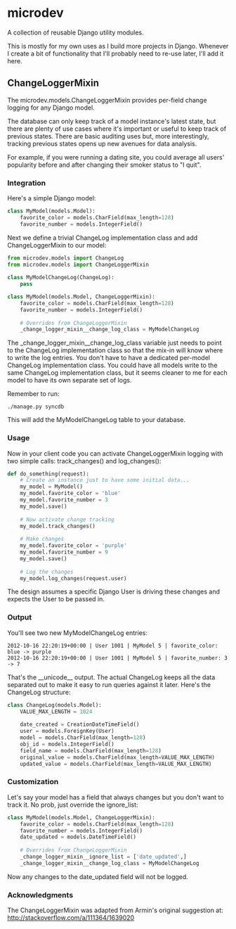 # microdev #

A collection of reusable Django utility modules.

This is mostly for my own uses as I build more projects in Django. Whenever I create a bit of functionality that I'll probably need to re-use later, I'll add it here.


## ChangeLoggerMixin ##
The microdev.models.ChangeLoggerMixin provides per-field change logging for any Django model.

The database can only keep track of a model instance's latest state, but there are plenty of use cases where it's important or useful to keep track of previous states. There are basic auditing uses but, more interestingly, tracking previous states opens up new avenues for data analysis.

For example, if you were running a dating site, you could average all users' popularity before and after changing their smoker status to "I quit". 


### Integration ###
Here's a simple Django model:

```python
class MyModel(models.Model):
	favorite_color = models.CharField(max_length=128)
	favorite_number = models.IntegerField()
```

Next we define a trivial ChangeLog implementation class and add ChangeLoggerMixin to our model:

```python
from microdev.models import ChangeLog
from microdev.models import ChangeLoggerMixin
	
class MyModelChangeLog(ChangeLog):
	pass

class MyModel(models.Model, ChangeLoggerMixin):
	favorite_color = models.CharField(max_length=128)
	favorite_number = models.IntegerField()
	
    # Overrides from ChangeLoggerMixin
    _change_logger_mixin__change_log_class = MyModelChangeLog
```

The \_change_logger_mixin__change_log_class variable just needs to point to the ChangeLog implementation class so that the mix-in will know where to write the log entries. You don't have to have a dedicated per-model ChangeLog implementation class. You could have all models write to the same ChangeLog implementation class, but it seems cleaner to me for each model to have its own separate set of logs.

Remember to run:
```
./manage.py syncdb
```
This will add the MyModelChangeLog table to your database.


### Usage ###
Now in your client code you can activate ChangeLoggerMixin logging with two simple calls: track_changes() and log_changes():

```python
def do_something(request):
	# Create an instance just to have some initial data...
	my_model = MyModel()
	my_model.favorite_color = 'blue'
	my_model.favorite_number = 3
	my_model.save()
	
	# Now activate change tracking
	my_model.track_changes()
	
	# Make changes
	my_model.favorite_color = 'purple'
	my_model.favorite_number = 9
	my_model.save()
	
	# Log the changes
	my_model.log_changes(request.user)
```

The design assumes a specific Django User is driving these changes and expects the User to be passed in.


### Output ###
You'll see two new MyModelChangeLog entries:

```
2012-10-16 22:20:19+00:00 | User 1001 | MyModel 5 | favorite_color: blue -> purple
2012-10-16 22:20:19+00:00 | User 1001 | MyModel 5 | favorite_number: 3 -> 7
```

That's the \_\_unicode\_\_ output. The actual ChangeLog keeps all the data separated out to make it easy to run queries against it later. Here's the ChangeLog structure:

```python
class ChangeLog(models.Model):
    VALUE_MAX_LENGTH = 1024
    
    date_created = CreationDateTimeField()
    user = models.ForeignKey(User)
    model = models.CharField(max_length=128)
    obj_id = models.IntegerField()
    field_name = models.CharField(max_length=128)
    original_value = models.CharField(max_length=VALUE_MAX_LENGTH)
    updated_value = models.CharField(max_length=VALUE_MAX_LENGTH)
```


### Customization ###
Let's say your model has a field that always changes but you don't want to track it. No prob, just override the ignore_list:

```python
class MyModel(models.Model, ChangeLoggerMixin):
	favorite_color = models.CharField(max_length=128)
	favorite_number = models.IntegerField()
	date_updated = models.DateTimeField()
	
    # Overrides from ChangeLoggerMixin
    _change_logger_mixin__ignore_list = ['date_updated',]
    _change_logger_mixin__change_log_class = MyModelChangeLog
```

Now any changes to the date_updated field will not be logged. 


### Acknowledgments ###
The ChangeLoggerMixin was adapted from Armin's original suggestion at: http://stackoverflow.com/a/111364/1639020
